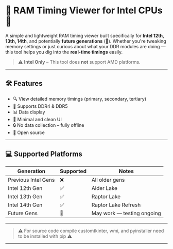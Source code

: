 # 🧠 RAM Timing Viewer for Intel CPUs 🧠

A simple and lightweight RAM timing viewer built specifically for **Intel 12th, 13th, 14th**, and potentially **future generations** (👀). Whether you're tweaking memory settings or just curious about what your DDR modules are doing — this tool helps you dig into the **real-time timings** easily.  

> ⚠️ **Intel Only** – This tool does **not** support AMD platforms.

---

## 🛠 Features

- 🔍 View detailed memory timings (primary, secondary, tertiary)
- 💾 Supports DDR4 & DDR5
- 📊 Data display
- 🧩 Minimal and clean UI
- 🔒 No data collection – fully offline
- 📁 Open source

---

## 💻 Supported Platforms

| Generation     | Supported | Notes                          |
|----------------|-----------|--------------------------------|
| Previous Intel Gens | ❌        | All older gens              |
| Intel 12th Gen | ✅        | Alder Lake                     |
| Intel 13th Gen | ✅        | Raptor Lake                    |
| Intel 14th Gen | ✅        | Raptor Lake Refresh            |
| Future Gens    | 🚧        | May work — testing ongoing     |

---

> ⚠️ For source code compile customtkinter, wmi, and pyinstaller need to be installed with pip ⚠️

---

